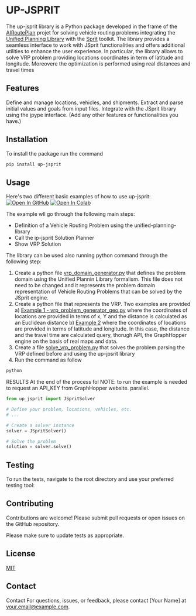 # UP-JSPRIT

The up-jsprit library is a Python package developed in the frame of the [AIRoutePlan](https://www.ai4europe.eu/research/ai-catalog/airouteplan) projet for solving vehicle routing problems integrating the [Unified Planning Library](https://github.com/aiplan4eu/unified-planning) with the [Sprit](https://github.com/graphhopper/jsprit) toolkit. The library provides a seamless interface to work with JSprit functionalities and offers additional utilities to enhance the user experience.
In particular, the library allows to solve VRP problem providing locations coordinates in term of latitude and longitude. Moreovere the optimization is performed using real distances and travel times

## Features

Define and manage locations, vehicles, and shipments.
Extract and parse initial values and goals from input files.
Integrate with the JSprit library using the jpype interface.
(Add any other features or functionalities you have.)

## Installation
To install the package run the command
```bash
pip install up-jsprit
```

## Usage

Here's two different basic examples of how to use up-jsprit:
[![Open In GitHub](https://img.shields.io/badge/see-Github-579aca?logo=github)](https:///github.com/aiplan4eu/unified-planning/blob/master/docs/notebooks/01-basic-example.ipynb)
[![Open In Colab](https://colab.research.google.com/assets/colab-badge.svg)](https://colab.research.google.com/github/aiplan4eu/unified-planning/blob/master/docs/notebooks/01-basic-example.ipynb)

The example wll go through the following main steps:

- Definition of a Vehicle Routing Problem using the unified-planning-library
- Call the ip-jsprit Solution Planner
- Show VRP Solution

The library can be used also running python command through the following step:
1) Create a python file [vrp_domain_generator.py](https://github.com/ppablo78/up-jsprit/blob/main/test.script/vrp_domain_generator.py) that defines the problem domain using the Unified Plannin Library formalism. This file does not need to be changed and it represents the problem domain representation of Vehicle Routing Problems that can be solved by the JSprit engine.
2) Create a python file that represents the VRP. Two examples are provided
   a) [Example 1 - vrp_problem_generator_geo.py](https://github.com/ppablo78/up-jsprit/blob/main/test.script/vrp_problem_generator_xy.py) where the coordinates of locations are provided in terms of x, Y and the distance is calculated as an Euclidean distance
   b) [Example 2](https://github.com/ppablo78/up-jsprit/blob/main/test.script/vrp_problem_generator_geo) where the coordinates of locations are provided in terms of latitude and longitude. In this case, the distance and the travel time are calculated query, thorugh API, the GraphHopper engine on the basis of real maps and data.
3) Create a file [solve_vrp_problem.py](https://github.com/ppablo78/up-jsprit/blob/main/test.script/solve_vrp_problem.py) that solves the problem  parsing the VRP defined before and using the up-jpsrit library
4) Run the command as follow

```bash
python 
```
RESULTS
At the end of the process fol
NOTE: to run the example is needed to request an API_KEY from GraphHopper website. parallel.

```python
from up_jsprit import JSpritSolver

# Define your problem, locations, vehicles, etc.
# ...

# Create a solver instance
solver = JSpritSolver()

# Solve the problem
solution = solver.solve()
```
## Testing
To run the tests, navigate to the root directory and use your preferred testing tool:

## Contributing

Contributions are welcome! Please submit pull requests or open issues on the GitHub repository.

Please make sure to update tests as appropriate.

## License

[MIT](https://choosealicense.com/licenses/mit/)

## Contact
Contact
For questions, issues, or feedback, please contact [Your Name] at your.email@example.com.
